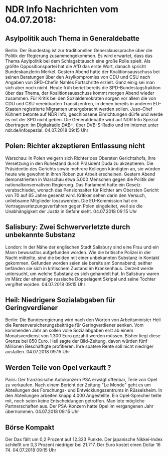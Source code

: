 # NDR Info Nachrichten vom 04.07.2018:


## Asylpolitik auch Thema in Generaldebatte
Berlin: Der Bundestag ist zur traditionellen Generalaussprache über die Politik der Regierung zusammengekommen. Es wird erwartet, dass das Thema Asylpolitik bei dem Schlagabtausch eine große Rolle spielt. Als größte Oppositionspartei hat die AfD das erste Wort, danach spricht Bundeskanzlerin Merkel. Gestern Abend hatte der Koalitionsausschuss bei seinen Beratungen über den Asylkompromiss von CDU und CSU nach Angaben von SPD-Chefin Nahles Fortschritte erzielt. Ganz einig sei man sich aber noch nicht. Heute früh beriet bereits die SPD-Bundestagsfraktion über das Thema, der Koalitionsausschuss kommt morgen Abend wieder zusammen. Für Kritik bei den Sozialdemokraten sorgen vor allem die von CDU und CSU vereinbarten Transitzentren, in denen bereits in anderen EU-Staaten registrierte Migranten untergebracht werden sollen. Juso-Chef Kühnert betonte auf NDR Info, geschlossene Einrichtungen dürfe und werde es mit der SPD nicht geben. Die Generaldebatte wird auf NDR Info Spezial übertragen: im Digitalradio DAB+, über DVB-S-Radio und im Internet unter ndr.de/infospezial. 04.07.2018 09:15 Uhr 

## Polen: Richter akzeptieren Entlassung nicht
Warschau: In Polen weigern sich Richter des Obersten Gerichtshofs, ihre Versetzung in den Ruhestand durch Präsident Duda zu akzeptieren. Die Präsidentin des Gerichts sowie mehrere Kollegen kündigten an, sie würden heute wie gewohnt in ihren Roben zur Arbeit erscheinen. Gestern Abend demonstrierten in Warschau etwa 5.000 Menschen gegen die Politik der nationalkonservativen Regierung. Das Parlament hatte ein Gesetz verabschiedet, wonach das Pensionsalter für Richter am Obersten Gericht von 70 auf 65 Jahre gesenkt wird. Kritiker sehen darin den Versuch, unliebsame Mitglieder loszuwerden. Die EU-Kommission hat ein Vertragsverletzungsverfahren gegen Polen eingeleitet, weil sie die Unabhängigkeit der Justiz in Gefahr sieht. 04.07.2018 09:15 Uhr 

## Salisbury: Zwei Schwerverletzte durch unbekannte Substanz
London: In der Nähe der englischen Stadt Salisbury sind eine Frau und ein Mann bewusstlos aufgefunden worden. Wie die britische Polizei in der Nacht mitteilte, sind die beiden mit einer unbekannten Substanz in Kontakt gekommen. Gefunden worden seien sie bereits am Sonnabend; seither befänden sie sich in kritischem Zustand im Krankenhaus. Derzeit werde untersucht, um welche Substanz es sich gehandelt hat. In Salisbury waren im März der ehemalige russische Doppelagent Skripal und seine Tochter vergiftet worden. 04.07.2018 09:15 Uhr 

## Heil: Niedrigere Sozialabgaben für Geringverdiener
Berlin: Die Bundesregierung wird nach den Worten von Arbeitsminister Heil die Rentenversicherungsbeiträge für Geringverdiener senken. Vom kommenden Jahr an sollen volle Sozialabgaben erst ab einem Monatsverdienst von 1.300 Euro gezahlt werden müssen. Bisher liegt diese Grenze bei 850 Euro. Heil sagte der Bild-Zeitung, davon würden fünf Millionen Beschäftigte profitieren. Ihre spätere Rente soll nicht niedriger ausfallen. 04.07.2018 09:15 Uhr 

## Werden Teile von Opel verkauft ?
Paris: Der französische Autokonzern PSA erwägt offenbar, Teile von Opel zu verkaufen. Nach einem Bericht der Zeitung "Le Monde" geht es um Abteilungen des Forschungs- und Entwicklungszentrums in Rüsselsheim. In den Abteilungen arbeiten knapp 4.000 Angestellte. Ein Opel-Sprecher teilte mit, noch seien keine Entscheidungen getroffen. Man lote mögliche Partnerschaften aus. Der PSA-Konzern hatte Opel im vergangenen Jahr übernommen. 04.07.2018 09:15 Uhr 

## Börse Kompakt
Der Dax fällt um 0,2 Prozent auf 12.323 Punkte. Der japanische Nikkei-Index schließt um 0,3 Prozent niedriger bei 21.717. Der Euro kostet einen Dollar 16 74. 04.07.2018 09:15 Uhr 
